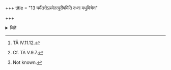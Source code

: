 +++
title = "13 घर्मैतत्तेऽन्नमेतत्पुरीषमिति दध्ना मधुमिश्रेण"

+++

<details><summary>थिते</summary>

13. With gharmaitat te'nnām...[^1] he fills in with curds mixed with honey,[^2] the (Pravargya-) utensils which have bowls. He sprinkles (curds mixed with honey) over the others. (One does this) “for the sake of non-emptiness” thus is known (from a Brāhmaṇa-text.[^3]  

[^1]: TĀ IV.11.12.   

[^2]: Cf. TĀ V.9.7.  

[^3]: Not known.  

</details>
